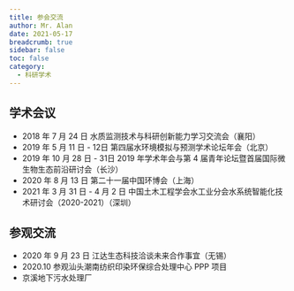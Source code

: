 ```yaml
---
title: 参会交流
author: Mr. Alan
date: 2021-05-17
breadcrumb: true
sidebar: false
toc: false
category:
  - 科研学术
---
```

## 学术会议

- 2018 年 7 月 24 日 水质监测技术与科研创新能力学习交流会（襄阳）
- 2019 年 5 月 11 日 - 12日 第四届水环境模拟与预测学术论坛年会（北京）
- 2019 年 10 月 28 日 - 31日 2019 年学术年会与第 4 届青年论坛暨首届国际微生物生态前沿研讨会（长沙）
- 2020 年 8 月 13 日 第二十一届中国环博会（上海）
- 2021 年 3 月 31 日 - 4 月 2 日 中国土木工程学会水工业分会水系统智能化技术研讨会（2020-2021）（深圳）

## 参观交流

- 2020 年 9 月 23 日 江达生态科技洽谈未来合作事宜（无锡）
- 2020.10 参观汕头潮南纺织印染环保综合处理中心 PPP 项目
- 京溪地下污水处理厂
